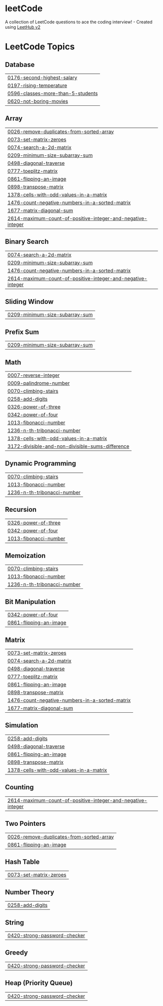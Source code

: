 # leetCode
A collection of LeetCode questions to ace the coding interview! - Created using [LeetHub v2](https://github.com/arunbhardwaj/LeetHub-2.0)

<!---LeetCode Topics Start-->
# LeetCode Topics
## Database
|  |
| ------- |
| [0176-second-highest-salary](https://github.com/Srinivasjagarla-19/leetCode/tree/master/0176-second-highest-salary) |
| [0197-rising-temperature](https://github.com/Srinivasjagarla-19/leetCode/tree/master/0197-rising-temperature) |
| [0596-classes-more-than-5-students](https://github.com/Srinivasjagarla-19/leetCode/tree/master/0596-classes-more-than-5-students) |
| [0620-not-boring-movies](https://github.com/Srinivasjagarla-19/leetCode/tree/master/0620-not-boring-movies) |
## Array
|  |
| ------- |
| [0026-remove-duplicates-from-sorted-array](https://github.com/Srinivasjagarla-19/leetCode/tree/master/0026-remove-duplicates-from-sorted-array) |
| [0073-set-matrix-zeroes](https://github.com/Srinivasjagarla-19/leetCode/tree/master/0073-set-matrix-zeroes) |
| [0074-search-a-2d-matrix](https://github.com/Srinivasjagarla-19/leetCode/tree/master/0074-search-a-2d-matrix) |
| [0209-minimum-size-subarray-sum](https://github.com/Srinivasjagarla-19/leetCode/tree/master/0209-minimum-size-subarray-sum) |
| [0498-diagonal-traverse](https://github.com/Srinivasjagarla-19/leetCode/tree/master/0498-diagonal-traverse) |
| [0777-toeplitz-matrix](https://github.com/Srinivasjagarla-19/leetCode/tree/master/0777-toeplitz-matrix) |
| [0861-flipping-an-image](https://github.com/Srinivasjagarla-19/leetCode/tree/master/0861-flipping-an-image) |
| [0898-transpose-matrix](https://github.com/Srinivasjagarla-19/leetCode/tree/master/0898-transpose-matrix) |
| [1378-cells-with-odd-values-in-a-matrix](https://github.com/Srinivasjagarla-19/leetCode/tree/master/1378-cells-with-odd-values-in-a-matrix) |
| [1476-count-negative-numbers-in-a-sorted-matrix](https://github.com/Srinivasjagarla-19/leetCode/tree/master/1476-count-negative-numbers-in-a-sorted-matrix) |
| [1677-matrix-diagonal-sum](https://github.com/Srinivasjagarla-19/leetCode/tree/master/1677-matrix-diagonal-sum) |
| [2614-maximum-count-of-positive-integer-and-negative-integer](https://github.com/Srinivasjagarla-19/leetCode/tree/master/2614-maximum-count-of-positive-integer-and-negative-integer) |
## Binary Search
|  |
| ------- |
| [0074-search-a-2d-matrix](https://github.com/Srinivasjagarla-19/leetCode/tree/master/0074-search-a-2d-matrix) |
| [0209-minimum-size-subarray-sum](https://github.com/Srinivasjagarla-19/leetCode/tree/master/0209-minimum-size-subarray-sum) |
| [1476-count-negative-numbers-in-a-sorted-matrix](https://github.com/Srinivasjagarla-19/leetCode/tree/master/1476-count-negative-numbers-in-a-sorted-matrix) |
| [2614-maximum-count-of-positive-integer-and-negative-integer](https://github.com/Srinivasjagarla-19/leetCode/tree/master/2614-maximum-count-of-positive-integer-and-negative-integer) |
## Sliding Window
|  |
| ------- |
| [0209-minimum-size-subarray-sum](https://github.com/Srinivasjagarla-19/leetCode/tree/master/0209-minimum-size-subarray-sum) |
## Prefix Sum
|  |
| ------- |
| [0209-minimum-size-subarray-sum](https://github.com/Srinivasjagarla-19/leetCode/tree/master/0209-minimum-size-subarray-sum) |
## Math
|  |
| ------- |
| [0007-reverse-integer](https://github.com/Srinivasjagarla-19/leetCode/tree/master/0007-reverse-integer) |
| [0009-palindrome-number](https://github.com/Srinivasjagarla-19/leetCode/tree/master/0009-palindrome-number) |
| [0070-climbing-stairs](https://github.com/Srinivasjagarla-19/leetCode/tree/master/0070-climbing-stairs) |
| [0258-add-digits](https://github.com/Srinivasjagarla-19/leetCode/tree/master/0258-add-digits) |
| [0326-power-of-three](https://github.com/Srinivasjagarla-19/leetCode/tree/master/0326-power-of-three) |
| [0342-power-of-four](https://github.com/Srinivasjagarla-19/leetCode/tree/master/0342-power-of-four) |
| [1013-fibonacci-number](https://github.com/Srinivasjagarla-19/leetCode/tree/master/1013-fibonacci-number) |
| [1236-n-th-tribonacci-number](https://github.com/Srinivasjagarla-19/leetCode/tree/master/1236-n-th-tribonacci-number) |
| [1378-cells-with-odd-values-in-a-matrix](https://github.com/Srinivasjagarla-19/leetCode/tree/master/1378-cells-with-odd-values-in-a-matrix) |
| [3172-divisible-and-non-divisible-sums-difference](https://github.com/Srinivasjagarla-19/leetCode/tree/master/3172-divisible-and-non-divisible-sums-difference) |
## Dynamic Programming
|  |
| ------- |
| [0070-climbing-stairs](https://github.com/Srinivasjagarla-19/leetCode/tree/master/0070-climbing-stairs) |
| [1013-fibonacci-number](https://github.com/Srinivasjagarla-19/leetCode/tree/master/1013-fibonacci-number) |
| [1236-n-th-tribonacci-number](https://github.com/Srinivasjagarla-19/leetCode/tree/master/1236-n-th-tribonacci-number) |
## Recursion
|  |
| ------- |
| [0326-power-of-three](https://github.com/Srinivasjagarla-19/leetCode/tree/master/0326-power-of-three) |
| [0342-power-of-four](https://github.com/Srinivasjagarla-19/leetCode/tree/master/0342-power-of-four) |
| [1013-fibonacci-number](https://github.com/Srinivasjagarla-19/leetCode/tree/master/1013-fibonacci-number) |
## Memoization
|  |
| ------- |
| [0070-climbing-stairs](https://github.com/Srinivasjagarla-19/leetCode/tree/master/0070-climbing-stairs) |
| [1013-fibonacci-number](https://github.com/Srinivasjagarla-19/leetCode/tree/master/1013-fibonacci-number) |
| [1236-n-th-tribonacci-number](https://github.com/Srinivasjagarla-19/leetCode/tree/master/1236-n-th-tribonacci-number) |
## Bit Manipulation
|  |
| ------- |
| [0342-power-of-four](https://github.com/Srinivasjagarla-19/leetCode/tree/master/0342-power-of-four) |
| [0861-flipping-an-image](https://github.com/Srinivasjagarla-19/leetCode/tree/master/0861-flipping-an-image) |
## Matrix
|  |
| ------- |
| [0073-set-matrix-zeroes](https://github.com/Srinivasjagarla-19/leetCode/tree/master/0073-set-matrix-zeroes) |
| [0074-search-a-2d-matrix](https://github.com/Srinivasjagarla-19/leetCode/tree/master/0074-search-a-2d-matrix) |
| [0498-diagonal-traverse](https://github.com/Srinivasjagarla-19/leetCode/tree/master/0498-diagonal-traverse) |
| [0777-toeplitz-matrix](https://github.com/Srinivasjagarla-19/leetCode/tree/master/0777-toeplitz-matrix) |
| [0861-flipping-an-image](https://github.com/Srinivasjagarla-19/leetCode/tree/master/0861-flipping-an-image) |
| [0898-transpose-matrix](https://github.com/Srinivasjagarla-19/leetCode/tree/master/0898-transpose-matrix) |
| [1476-count-negative-numbers-in-a-sorted-matrix](https://github.com/Srinivasjagarla-19/leetCode/tree/master/1476-count-negative-numbers-in-a-sorted-matrix) |
| [1677-matrix-diagonal-sum](https://github.com/Srinivasjagarla-19/leetCode/tree/master/1677-matrix-diagonal-sum) |
## Simulation
|  |
| ------- |
| [0258-add-digits](https://github.com/Srinivasjagarla-19/leetCode/tree/master/0258-add-digits) |
| [0498-diagonal-traverse](https://github.com/Srinivasjagarla-19/leetCode/tree/master/0498-diagonal-traverse) |
| [0861-flipping-an-image](https://github.com/Srinivasjagarla-19/leetCode/tree/master/0861-flipping-an-image) |
| [0898-transpose-matrix](https://github.com/Srinivasjagarla-19/leetCode/tree/master/0898-transpose-matrix) |
| [1378-cells-with-odd-values-in-a-matrix](https://github.com/Srinivasjagarla-19/leetCode/tree/master/1378-cells-with-odd-values-in-a-matrix) |
## Counting
|  |
| ------- |
| [2614-maximum-count-of-positive-integer-and-negative-integer](https://github.com/Srinivasjagarla-19/leetCode/tree/master/2614-maximum-count-of-positive-integer-and-negative-integer) |
## Two Pointers
|  |
| ------- |
| [0026-remove-duplicates-from-sorted-array](https://github.com/Srinivasjagarla-19/leetCode/tree/master/0026-remove-duplicates-from-sorted-array) |
| [0861-flipping-an-image](https://github.com/Srinivasjagarla-19/leetCode/tree/master/0861-flipping-an-image) |
## Hash Table
|  |
| ------- |
| [0073-set-matrix-zeroes](https://github.com/Srinivasjagarla-19/leetCode/tree/master/0073-set-matrix-zeroes) |
## Number Theory
|  |
| ------- |
| [0258-add-digits](https://github.com/Srinivasjagarla-19/leetCode/tree/master/0258-add-digits) |
## String
|  |
| ------- |
| [0420-strong-password-checker](https://github.com/Srinivasjagarla-19/leetCode/tree/master/0420-strong-password-checker) |
## Greedy
|  |
| ------- |
| [0420-strong-password-checker](https://github.com/Srinivasjagarla-19/leetCode/tree/master/0420-strong-password-checker) |
## Heap (Priority Queue)
|  |
| ------- |
| [0420-strong-password-checker](https://github.com/Srinivasjagarla-19/leetCode/tree/master/0420-strong-password-checker) |
<!---LeetCode Topics End-->